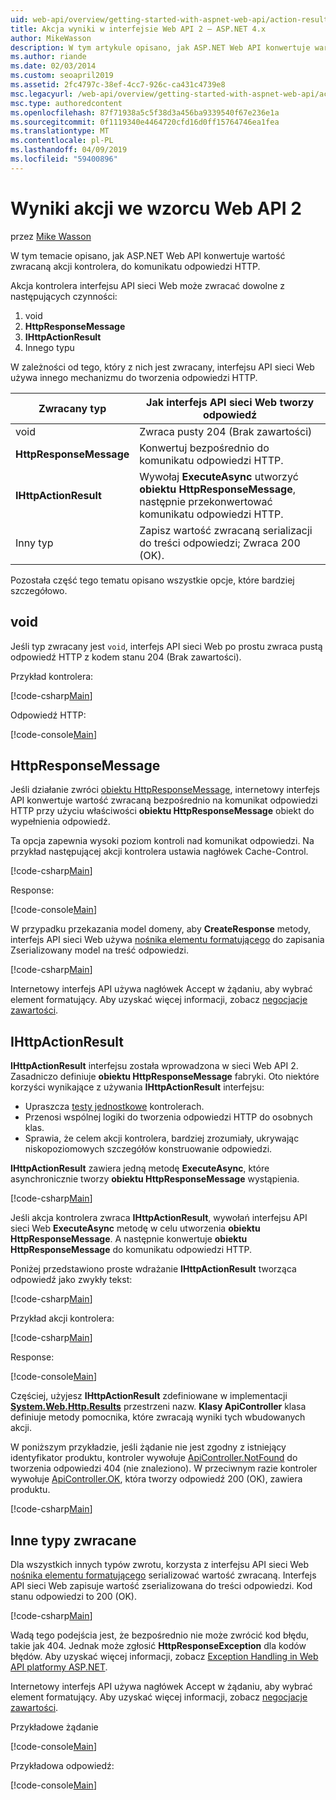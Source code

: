 ```yaml
---
uid: web-api/overview/getting-started-with-aspnet-web-api/action-results
title: Akcja wyniki w interfejsie Web API 2 — ASP.NET 4.x
author: MikeWasson
description: W tym artykule opisano, jak ASP.NET Web API konwertuje wartość zwracaną akcji kontrolera, do komunikatu odpowiedzi HTTP w programie ASP.NET 4.x.
ms.author: riande
ms.date: 02/03/2014
ms.custom: seoapril2019
ms.assetid: 2fc4797c-38ef-4cc7-926c-ca431c4739e8
msc.legacyurl: /web-api/overview/getting-started-with-aspnet-web-api/action-results
msc.type: authoredcontent
ms.openlocfilehash: 87f71938a5c5f38d3a456ba9339540f67e236e1a
ms.sourcegitcommit: 0f1119340e4464720cfd16d0ff15764746ea1fea
ms.translationtype: MT
ms.contentlocale: pl-PL
ms.lasthandoff: 04/09/2019
ms.locfileid: "59400896"
---
```

# <a name="action-results-in-web-api-2"></a>Wyniki akcji we wzorcu Web API 2

przez [Mike Wasson](https://github.com/MikeWasson)

W tym temacie opisano, jak ASP.NET Web API konwertuje wartość zwracaną akcji kontrolera, do komunikatu odpowiedzi HTTP.

Akcja kontrolera interfejsu API sieci Web może zwracać dowolne z następujących czynności:

1. void
2. **HttpResponseMessage**
3. **IHttpActionResult**
4. Innego typu

W zależności od tego, który z nich jest zwracany, interfejsu API sieci Web używa innego mechanizmu do tworzenia odpowiedzi HTTP.

| Zwracany typ | Jak interfejs API sieci Web tworzy odpowiedź |
| --- | --- |
| void | Zwraca pusty 204 (Brak zawartości) |
| **HttpResponseMessage** | Konwertuj bezpośrednio do komunikatu odpowiedzi HTTP. |
| **IHttpActionResult** | Wywołaj **ExecuteAsync** utworzyć **obiektu HttpResponseMessage**, następnie przekonwertować komunikatu odpowiedzi HTTP. |
| Inny typ | Zapisz wartość zwracaną serializacji do treści odpowiedzi; Zwraca 200 (OK). |

Pozostała część tego tematu opisano wszystkie opcje, które bardziej szczegółowo.

## <a name="void"></a>void

Jeśli typ zwracany jest `void`, interfejs API sieci Web po prostu zwraca pustą odpowiedź HTTP z kodem stanu 204 (Brak zawartości).

Przykład kontrolera:

[!code-csharp[Main](action-results/samples/sample1.cs)]

Odpowiedź HTTP:

[!code-console[Main](action-results/samples/sample2.cmd)]

## <a name="httpresponsemessage"></a>HttpResponseMessage

Jeśli działanie zwróci [obiektu HttpResponseMessage](https://msdn.microsoft.com/library/system.net.http.httpresponsemessage.aspx), internetowy interfejs API konwertuje wartość zwracaną bezpośrednio na komunikat odpowiedzi HTTP przy użyciu właściwości **obiektu HttpResponseMessage** obiekt do wypełnienia odpowiedź.

Ta opcja zapewnia wysoki poziom kontroli nad komunikat odpowiedzi. Na przykład następującej akcji kontrolera ustawia nagłówek Cache-Control.

[!code-csharp[Main](action-results/samples/sample3.cs)]

Response:

[!code-console[Main](action-results/samples/sample4.cmd?highlight=2)]

W przypadku przekazania model domeny, aby **CreateResponse** metody, interfejs API sieci Web używa [nośnika elementu formatującego](../formats-and-model-binding/media-formatters.md) do zapisania Zserializowany model na treść odpowiedzi.

[!code-csharp[Main](action-results/samples/sample5.cs)]

Internetowy interfejs API używa nagłówek Accept w żądaniu, aby wybrać element formatujący. Aby uzyskać więcej informacji, zobacz [negocjacje zawartości](../formats-and-model-binding/content-negotiation.md).

## <a name="ihttpactionresult"></a>IHttpActionResult

**IHttpActionResult** interfejsu została wprowadzona w sieci Web API 2. Zasadniczo definiuje **obiektu HttpResponseMessage** fabryki. Oto niektóre korzyści wynikające z używania **IHttpActionResult** interfejsu:

- Upraszcza [testy jednostkowe](../testing-and-debugging/unit-testing-controllers-in-web-api.md) kontrolerach.
- Przenosi wspólnej logiki do tworzenia odpowiedzi HTTP do osobnych klas.
- Sprawia, że celem akcji kontrolera, bardziej zrozumiały, ukrywając niskopoziomowych szczegółów konstruowanie odpowiedzi.

**IHttpActionResult** zawiera jedną metodę **ExecuteAsync**, które asynchronicznie tworzy **obiektu HttpResponseMessage** wystąpienia.

[!code-csharp[Main](action-results/samples/sample6.cs)]

Jeśli akcja kontrolera zwraca **IHttpActionResult**, wywołań interfejsu API sieci Web **ExecuteAsync** metodę w celu utworzenia **obiektu HttpResponseMessage**. A następnie konwertuje **obiektu HttpResponseMessage** do komunikatu odpowiedzi HTTP.

Poniżej przedstawiono proste wdrażanie **IHttpActionResult** tworząca odpowiedź jako zwykły tekst:

[!code-csharp[Main](action-results/samples/sample7.cs)]

Przykład akcji kontrolera:

[!code-csharp[Main](action-results/samples/sample8.cs)]

Response:

[!code-console[Main](action-results/samples/sample9.cmd)]

Częściej, użyjesz **IHttpActionResult** zdefiniowane w implementacji **[System.Web.Http.Results](https://msdn.microsoft.com/library/system.web.http.results.aspx)** przestrzeni nazw. **Klasy ApiController** klasa definiuje metody pomocnika, które zwracają wyniki tych wbudowanych akcji.

W poniższym przykładzie, jeśli żądanie nie jest zgodny z istniejący identyfikator produktu, kontroler wywołuje [ApiController.NotFound](https://msdn.microsoft.com/library/system.web.http.apicontroller.notfound.aspx) do tworzenia odpowiedzi 404 (nie znaleziono). W przeciwnym razie kontroler wywołuje [ApiController.OK](https://msdn.microsoft.com/library/dn314591.aspx), która tworzy odpowiedź 200 (OK), zawiera produktu.

[!code-csharp[Main](action-results/samples/sample10.cs)]

## <a name="other-return-types"></a>Inne typy zwracane

Dla wszystkich innych typów zwrotu, korzysta z interfejsu API sieci Web [nośnika elementu formatującego](../formats-and-model-binding/media-formatters.md) serializować wartość zwracaną. Interfejs API sieci Web zapisuje wartość zserializowana do treści odpowiedzi. Kod stanu odpowiedzi to 200 (OK).

[!code-csharp[Main](action-results/samples/sample11.cs)]

Wadą tego podejścia jest, że bezpośrednio nie może zwrócić kod błędu, takie jak 404. Jednak może zgłosić **HttpResponseException** dla kodów błędów. Aby uzyskać więcej informacji, zobacz [Exception Handling in Web API platformy ASP.NET](../error-handling/exception-handling.md).

Internetowy interfejs API używa nagłówek Accept w żądaniu, aby wybrać element formatujący. Aby uzyskać więcej informacji, zobacz [negocjacje zawartości](../formats-and-model-binding/content-negotiation.md).

Przykładowe żądanie

[!code-console[Main](action-results/samples/sample12.cmd)]

Przykładowa odpowiedź:

[!code-console[Main](action-results/samples/sample13.cmd)]
